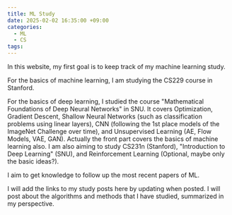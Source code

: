 ```yaml
---
title: ML Study
date: 2025-02-02 16:35:00 +09:00
categories:
  - ML
  - CS
tags:
---
```

In this website, my first goal is to keep track of my machine learning study.

For the basics of machine learning, I am studying the CS229 course in Stanford. 

For the basics of deep learning, I studied the course "Mathematical Foundations of Deep Neural Networks" in SNU. It covers Optimization, Gradient Descent, Shallow Neural Networks (such as classification problems using linear layers), CNN (following the 1st place models of the ImageNet Challenge over time), and Unsupervised Learning (AE, Flow Models, VAE, GAN). Actually the front part covers the basics of machine learning also.
I am also aiming to study CS231n (Stanford), "Introduction to Deep Learning" (SNU), and Reinforcement Learning (Optional, maybe only the basic ideas?).

I aim to get knowledge to follow up the most recent papers of ML.

I will add the links to my study posts here by updating when posted. I will post about the algorithms and methods that I have studied, summarized in my perspective.
